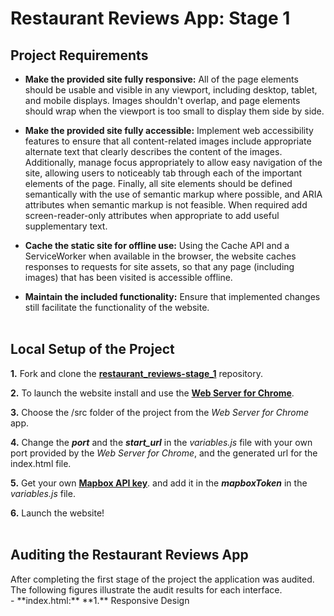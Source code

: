 <h1>Restaurant Reviews App: Stage 1</h1>
<h2>Project Requirements</h2>

 - **Make the provided site fully responsive:** All of the page elements should be usable and visible in any viewport, including desktop, tablet, and mobile displays. Images shouldn't overlap, and page elements should wrap when the viewport is too small to display them side by side.

 - **Make the provided site fully accessible:** Implement web accessibility features to ensure that all content-related images include appropriate alternate text that clearly describes the content of the images. Additionally, manage focus appropriately to allow easy navigation of the site, allowing users to noticeably tab through each of the important elements of the page. Finally, all site elements should be defined semantically with the use of semantic markup where possible, and ARIA attributes when semantic markup is not feasible. When required add screen-reader-only attributes when appropriate to add useful supplementary text.

 - **Cache the static site for offline use:** Using the Cache API and a ServiceWorker when available in the browser, the website caches responses to requests for site assets, so that any page (including images) that has been visited is accessible offline.

 - **Maintain the included functionality:** Ensure that implemented changes still facilitate the functionality of the website.
<br><br>
<h2>Local Setup of the Project</h2>

**1.** Fork and clone the [**restaurant_reviews-stage_1**](https://github.com/katerina-tziala/restaurant/tree/restaurant_reviews-stage_1) repository.

**2.** To launch the website install and use the [**Web Server for Chrome**](https://chrome.google.com/webstore/detail/web-server-for-chrome/ofhbbkphhbklhfoeikjpcbhemlocgigb).

**3.** Choose the /src folder of the project from the *Web Server for Chrome* app.

**4.** Change the ***port*** and the ***start_url*** in the *variables.js* file with your own port provided by the *Web Server for Chrome*, and the generated url for the index.html file.

**5.** Get your own [**Mapbox API key**](https://www.mapbox.com/?utm_source=googlesearch&utm_medium=paid-search&utm_campaign=CHKO-GG-PR01-Mapbox-BR.Broad-INT-Search&utm_content=search-ad&gclid=EAIaIQobChMI1szU_9-74QIVz-F3Ch3miw9IEAAYASAAEgLAHfD_BwE). and add it in the ***mapboxToken*** in the *variables.js* file.

**6.** Launch the website!
<br><br>
<h2>Auditing the Restaurant Reviews App</h2>
After completing the first stage of the project the application was audited. The following figures illustrate the audit results for each interface.
<br>
 - **index.html:**
  **1.** Responsive Design
